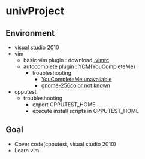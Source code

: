 # univProject

## Environment

 + visual studio 2010
 + vim
   + basic vim plugin : download [.vimrc](http://www.vim-bootstrap.com/)
   + autocomplete plugin : [YCM](http://valloric.github.io/YouCompleteMe/#ubuntu-linux-x64)(YouCompleteMe)
     + troubleshooting
       + [YouCompleteMe unavailable](http://stackoverflow.com/questions/39896698/youcompleteme-unavailable-requires-vim-7-4-143)
       + [gnome-256color not known](https://github.com/avelino/vim-bootstrap/issues/18)
 + cpputest
   + troubleshooting
     + export CPPUTEST_HOME
     + execute install scripts in CPPUTEST_HOME
       
## Goal

 + Cover code(cpputest, visual studio 2010)
 + Learn vim
